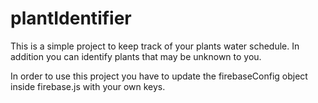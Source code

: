 # plantIdentifier
This is a simple project to keep track of your plants water schedule. In addition you can identify plants that may be unknown to you.

In order to use this project you have to update the firebaseConfig object inside firebase.js with your own keys.
